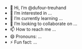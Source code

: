 - 👋 Hi, I’m @dufour-treuhand
- 👀 I’m interested in ...
- 🌱 I’m currently learning ...
- 💞️ I’m looking to collaborate on ...
- 📫 How to reach me ...
- 😄 Pronouns: ...
- ⚡ Fun fact: ...

<!---
dufour-treuhand/dufour-treuhand is a ✨ special ✨ repository because its `README.md` (this file) appears on your GitHub profile.
You can click the Preview link to take a look at your changes.
--->
